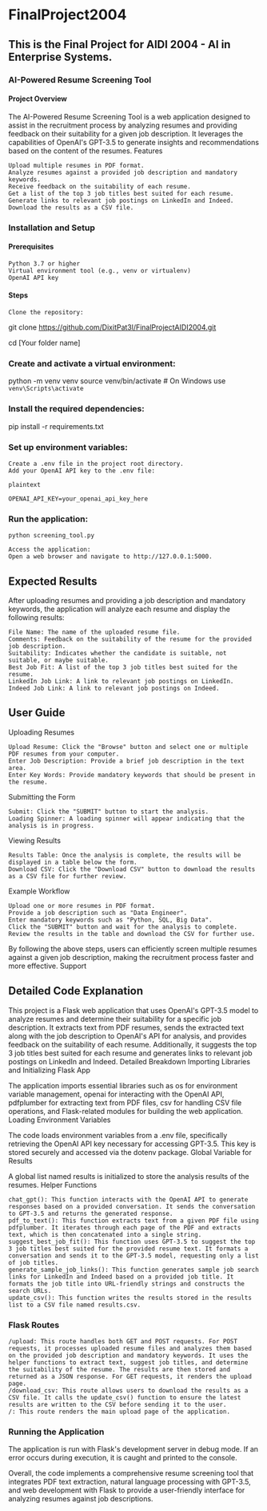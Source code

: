 # FinalProject2004
## This is the Final Project for AIDI 2004 - AI in Enterprise Systems.

### AI-Powered Resume Screening Tool
#### Project Overview

The AI-Powered Resume Screening Tool is a web application designed to assist in the recruitment process by analyzing resumes and providing feedback on their suitability for a given job description. It leverages the capabilities of OpenAI's GPT-3.5 to generate insights and recommendations based on the content of the resumes.
Features

    Upload multiple resumes in PDF format.
    Analyze resumes against a provided job description and mandatory keywords.
    Receive feedback on the suitability of each resume.
    Get a list of the top 3 job titles best suited for each resume.
    Generate links to relevant job postings on LinkedIn and Indeed.
    Download the results as a CSV file.

### Installation and Setup
#### Prerequisites

    Python 3.7 or higher
    Virtual environment tool (e.g., venv or virtualenv)
    OpenAI API key

#### Steps

    Clone the repository:



git clone https://github.com/DixitPat3l/FinalProjectAIDI2004.git

cd [Your folder name]


### Create and activate a virtual environment:

python -m venv venv
source venv/bin/activate  # On Windows use `venv\Scripts\activate`


### Install the required dependencies:

pip install -r requirements.txt


### Set up environment variables:

    Create a .env file in the project root directory.
    Add your OpenAI API key to the .env file:

    plaintext

    OPENAI_API_KEY=your_openai_api_key_here

### Run the application:

    python screening_tool.py

    Access the application:
    Open a web browser and navigate to http://127.0.0.1:5000.



## Expected Results

After uploading resumes and providing a job description and mandatory keywords, the application will analyze each resume and display the following results:

    File Name: The name of the uploaded resume file.
    Comments: Feedback on the suitability of the resume for the provided job description.
    Suitability: Indicates whether the candidate is suitable, not suitable, or maybe suitable.
    Best Job Fit: A list of the top 3 job titles best suited for the resume.
    LinkedIn Job Link: A link to relevant job postings on LinkedIn.
    Indeed Job Link: A link to relevant job postings on Indeed.

## User Guide
Uploading Resumes

    Upload Resume: Click the "Browse" button and select one or multiple PDF resumes from your computer.
    Enter Job Description: Provide a brief job description in the text area.
    Enter Key Words: Provide mandatory keywords that should be present in the resume.

Submitting the Form

    Submit: Click the "SUBMIT" button to start the analysis.
    Loading Spinner: A loading spinner will appear indicating that the analysis is in progress.

Viewing Results

    Results Table: Once the analysis is complete, the results will be displayed in a table below the form.
    Download CSV: Click the "Download CSV" button to download the results as a CSV file for further review.

Example Workflow

    Upload one or more resumes in PDF format.
    Provide a job description such as "Data Engineer".
    Enter mandatory keywords such as "Python, SQL, Big Data".
    Click the "SUBMIT" button and wait for the analysis to complete.
    Review the results in the table and download the CSV for further use.

By following the above steps, users can efficiently screen multiple resumes against a given job description, making the recruitment process faster and more effective.
Support



## Detailed Code Explanation

This project is a Flask web application that uses OpenAI's GPT-3.5 model to analyze resumes and determine their suitability for a specific job description. It extracts text from PDF resumes, sends the extracted text along with the job description to OpenAI's API for analysis, and provides feedback on the suitability of each resume. Additionally, it suggests the top 3 job titles best suited for each resume and generates links to relevant job postings on LinkedIn and Indeed.
Detailed Breakdown
Importing Libraries and Initializing Flask App

The application imports essential libraries such as os for environment variable management, openai for interacting with the OpenAI API, pdfplumber for extracting text from PDF files, csv for handling CSV file operations, and Flask-related modules for building the web application.
Loading Environment Variables

The code loads environment variables from a .env file, specifically retrieving the OpenAI API key necessary for accessing GPT-3.5. This key is stored securely and accessed via the dotenv package.
Global Variable for Results

A global list named results is initialized to store the analysis results of the resumes.
Helper Functions

    chat_gpt(): This function interacts with the OpenAI API to generate responses based on a provided conversation. It sends the conversation to GPT-3.5 and returns the generated response.
    pdf_to_text(): This function extracts text from a given PDF file using pdfplumber. It iterates through each page of the PDF and extracts text, which is then concatenated into a single string.
    suggest_best_job_fit(): This function uses GPT-3.5 to suggest the top 3 job titles best suited for the provided resume text. It formats a conversation and sends it to the GPT-3.5 model, requesting only a list of job titles.
    generate_sample_job_links(): This function generates sample job search links for LinkedIn and Indeed based on a provided job title. It formats the job title into URL-friendly strings and constructs the search URLs.
    update_csv(): This function writes the results stored in the results list to a CSV file named results.csv.

### Flask Routes

    /upload: This route handles both GET and POST requests. For POST requests, it processes uploaded resume files and analyzes them based on the provided job description and mandatory keywords. It uses the helper functions to extract text, suggest job titles, and determine the suitability of the resume. The results are then stored and returned as a JSON response. For GET requests, it renders the upload page.
    /download_csv: This route allows users to download the results as a CSV file. It calls the update_csv() function to ensure the latest results are written to the CSV before sending it to the user.
    /: This route renders the main upload page of the application.

### Running the Application

The application is run with Flask's development server in debug mode. If an error occurs during execution, it is caught and printed to the console.

Overall, the code implements a comprehensive resume screening tool that integrates PDF text extraction, natural language processing with GPT-3.5, and web development with Flask to provide a user-friendly interface for analyzing resumes against job descriptions.